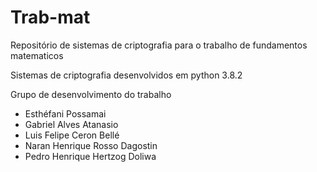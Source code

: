 # Trab-mat
Repositório de sistemas de criptografia para o trabalho de fundamentos matematicos 


Sistemas de criptografia desenvolvidos em python 3.8.2

Grupo de desenvolvimento do trabalho 

* Esthéfani Possamai 
* Gabriel Alves Atanasio
* Luis Felipe Ceron Bellé
* Naran Henrique Rosso Dagostin
* Pedro Henrique Hertzog Doliwa

